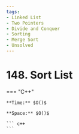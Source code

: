 ```yaml
---
tags:
- Linked List
- Two Pointers
- Divide and Conquer
- Sorting
- Merge Sort
- Unsolved
---
```



# 148. Sort List

=== "C++"

    **Time:** $O()$

    **Space:** $O()$

    ``` c++
    ```
